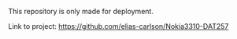 This repository is only made for deployment.

Link to project: https://github.com/elias-carlson/Nokia3310-DAT257
